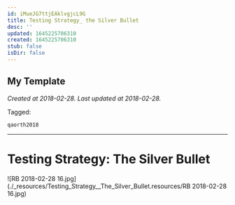 ```yaml
---
id: iMueJG7ttjEAklvgjcL9G
title: Testing Strategy_ the Silver Bullet
desc: ''
updated: 1645225706310
created: 1645225706310
stub: false
isDir: false
---
```

My Template
---

_Created at 2018-02-28._
_Last updated at 2018-02-28._



Tagged: 
```
qaorth2018
```


---

# Testing Strategy: The Silver Bullet


![RB 2018-02-28 16.jpg](./_resources/Testing_Strategy__The_Silver_Bullet.resources/RB 2018-02-28 16.jpg)

